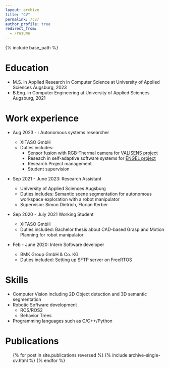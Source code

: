 ```yaml
---
layout: archive
title: "CV"
permalink: /cv/
author_profile: true
redirect_from:
  - /resume
---
```


{% include base_path %}

Education
======
* M.S. in Applied Research in Computer Science at University of Applied Sciences Augsburg, 2023
* B.Eng. in Computer Engineering at University of Applied Sciences Augsburg, 2021

Work experience
======
* Aug 2023 - : Autonomous systems researcher
  * XITASO GmbH
  * Duties includes: 
    * Sensor fusion with RGB-Thermal camera for [VALISENS project](https://valisens.de/index.php/de/)
    * Reseach in self-adaptive software systems for [ENGEL project](https://xitaso.com/engel)
    * Research Project management
    * Student supervision

* Sep 2021 - June 2023: Research Assistant
  * University of Applied Sciences Augsburg 
  * Duties includes: Semantic scene segmentation for autonomous workspace exploration with a robot manipulator
  * Supervisor: Simon Dietrich, Florian Kerber

* Sep 2020 - July 2021 Working Student
  * XITASO GmbH 
  * Duties included: Bachelor thesis about CAD-based Grasp and Motion Planning for robot manipulator

* Feb - June 2020: Intern Software developer 
  * BMK Group GmbH & Co. KG 
  * Duties included: Setting up SFTP server on FreeRTOS
  
Skills
======
* Computer Vision including 2D Object detection and 3D semantic segmentation
* Robotic Software development
  * ROS/ROS2
  * Behavior Trees
* Programming languages such as C/C++/Python

Publications
======
  <ul>{% for post in site.publications reversed %}
    {% include archive-single-cv.html %}
  {% endfor %}</ul>
  